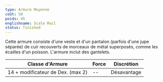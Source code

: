 ```yaml
---
type: Armure Moyenne
coût: 50
poids: 45
englishname: Scale Mail
status: finished
---
```


Cette armure consiste d'une veste et d'un pantalon (parfois d'une jupe séparée) de cuir recouverts de morceaux de métal superposés, comme les écailles d'un poisson. L'armure inclut des gantelets.

| Classe d'Armure                   | Force | Discrétion  |
| --------------------------------- | ----- | ----------- |
| 14 + modificateur de Dex. (max 2) | --    | Désavantage |
